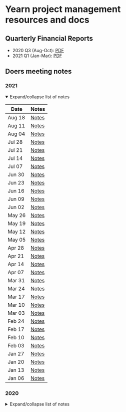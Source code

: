 # Yearn project management resources and docs

## Quarterly Financial Reports

- 2020 Q3 (Aug-Oct): [PDF](financials/reports/2020Q3-yearn-quarterly-report.pdf)
- 2021 Q1 (Jan-Mar): [PDF](financials/reports/2021Q1-yearn-quarterly-report.pdf)

## Doers meeting notes

### 2021

<details open>
<summary>Expand/collapse list of notes</summary>

| Date   | Notes                                    |
| ------ | ---------------------------------------- |
| Aug 18 | [Notes](notes/20210818-meeting-doers.md) |
| Aug 11 | [Notes](notes/20210811-meeting-doers.md) |
| Aug 04 | [Notes](notes/20210804-meeting-doers.md) |
| Jul 28 | [Notes](notes/20210728-meeting-doers.md) |
| Jul 21 | [Notes](notes/20210721-meeting-doers.md) |
| Jul 14 | [Notes](notes/20210714-meeting-doers.md) |
| Jul 07 | [Notes](notes/20210707-meeting-doers.md) |
| Jun 30 | [Notes](notes/20210630-meeting-doers.md) |
| Jun 23 | [Notes](notes/20210623-meeting-doers.md) |
| Jun 16 | [Notes](notes/20210616-meeting-doers.md) |
| Jun 09 | [Notes](notes/20210609-meeting-doers.md) |
| Jun 02 | [Notes](notes/20210602-meeting-doers.md) |
| May 26 | [Notes](notes/20210526-meeting-doers.md) |
| May 19 | [Notes](notes/20210519-meeting-doers.md) |
| May 12 | [Notes](notes/20210512-meeting-doers.md) |
| May 05 | [Notes](notes/20210505-meeting-doers.md) |
| Apr 28 | [Notes](notes/20210428-meeting-doers.md) |
| Apr 21 | [Notes](notes/20210421-meeting-doers.md) |
| Apr 14 | [Notes](notes/20210414-meeting-doers.md) |
| Apr 07 | [Notes](notes/20210407-meeting-doers.md) |
| Mar 31 | [Notes](notes/20210331-meeting-doers.md) |
| Mar 24 | [Notes](notes/20210324-meeting-doers.md) |
| Mar 17 | [Notes](notes/20210317-meeting-doers.md) |
| Mar 10 | [Notes](notes/20210310-meeting-doers.md) |
| Mar 03 | [Notes](notes/20210303-meeting-doers.md) |
| Feb 24 | [Notes](notes/20210224-meeting-doers.md) |
| Feb 17 | [Notes](notes/20210217-meeting-doers.md) |
| Feb 10 | [Notes](notes/20210210-meeting-doers.md) |
| Feb 03 | [Notes](notes/20210203-meeting-doers.md) |
| Jan 27 | [Notes](notes/20210127-meeting-doers.md) |
| Jan 20 | [Notes](notes/20210120-meeting-doers.md) |
| Jan 13 | [Notes](notes/20210113-meeting-doers.md) |
| Jan 06 | [Notes](notes/20210106-meeting-doers.md) |

</details>

### 2020

<details closed>
<summary>Expand/collapse list of notes</summary>

| Date   | Notes                                    |
| ------ | ---------------------------------------- |
| Dec 16 | [Notes](notes/20201216-meeting-doers.md) |
| Dec 09 | [Notes](notes/20201209-meeting-doers.md) |
| Dec 02 | [Notes](notes/20201202-meeting-doers.md) |
| Nov 25 | [Notes](notes/20201125-meeting-doers.md) |
| Nov 18 | [Notes](notes/20201118-meeting-doers.md) |
| Nov 11 | [Notes](notes/20201111-meeting-doers.md) |
| Nov 04 | [Notes](notes/20201104-meeting-doers.md) |
| Oct 28 | [Notes](notes/20201028-meeting-doers.md) |
| Oct 21 | [Notes](notes/20201021-meeting-doers.md) |

</details>
